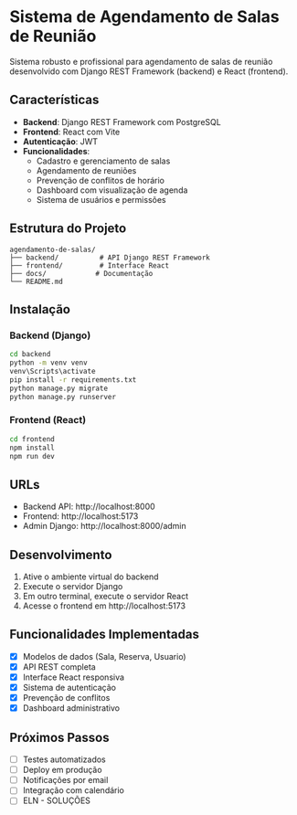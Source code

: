 # Sistema de Agendamento de Salas de Reunião

Sistema robusto e profissional para agendamento de salas de reunião desenvolvido com Django REST Framework (backend) e React (frontend).

## Características

- **Backend**: Django REST Framework com PostgreSQL
- **Frontend**: React com Vite
- **Autenticação**: JWT
- **Funcionalidades**:
  - Cadastro e gerenciamento de salas
  - Agendamento de reuniões
  - Prevenção de conflitos de horário
  - Dashboard com visualização de agenda
  - Sistema de usuários e permissões

## Estrutura do Projeto

```
agendamento-de-salas/
├── backend/          # API Django REST Framework
├── frontend/         # Interface React
├── docs/            # Documentação
└── README.md
```

## Instalação

### Backend (Django)
```bash
cd backend
python -m venv venv
venv\Scripts\activate
pip install -r requirements.txt
python manage.py migrate
python manage.py runserver
```

### Frontend (React)
```bash
cd frontend
npm install
npm run dev
```

## URLs

- Backend API: http://localhost:8000
- Frontend: http://localhost:5173
- Admin Django: http://localhost:8000/admin

## Desenvolvimento

1. Ative o ambiente virtual do backend
2. Execute o servidor Django
3. Em outro terminal, execute o servidor React
4. Acesse o frontend em http://localhost:5173

## Funcionalidades Implementadas

- [x] Modelos de dados (Sala, Reserva, Usuario)
- [x] API REST completa
- [x] Interface React responsiva
- [x] Sistema de autenticação
- [x] Prevenção de conflitos
- [x] Dashboard administrativo

## Próximos Passos

- [ ] Testes automatizados
- [ ] Deploy em produção
- [ ] Notificações por email
- [ ] Integração com calendário
- [ ] ELN - SOLUÇÕES
